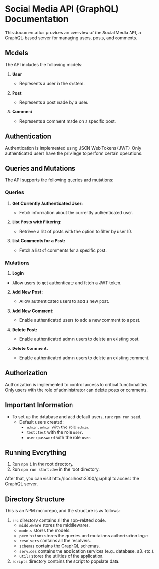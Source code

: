 # Social Media API (GraphQL) Documentation

This documentation provides an overview of the Social Media API, a GraphQL-based server for managing users, posts, and comments.

## Models

The API includes the following models:

1. **User**
   - Represents a user in the system.

2. **Post**
   - Represents a post made by a user.

3. **Comment**
   - Represents a comment made on a specific post.

## Authentication

Authentication is implemented using JSON Web Tokens (JWT). Only authenticated users have the privilege to perform certain operations.

## Queries and Mutations

The API supports the following queries and mutations:

### Queries

1. **Get Currently Authenticated User:**
   - Fetch information about the currently authenticated user.

2. **List Posts with Filtering:**
   - Retrieve a list of posts with the option to filter by user ID.

3. **List Comments for a Post:**
   - Fetch a list of comments for a specific post.

### Mutations

1. **Login**
  - Allow users to get authenticate and fetch a JWT token.

2. **Add New Post:**
   - Allow authenticated users to add a new post.

3. **Add New Comment:**
   - Enable authenticated users to add a new comment to a post.

4. **Delete Post:**
   - Enable authenticated admin users to delete an existing post.

5. **Delete Comment:**
   - Enable authenticated admin users to delete an existing comment.

## Authorization

Authorization is implemented to control access to critical functionalities. Only users with the role of administrator can delete posts or comments.

## Important Information

- To set up the database and add default users, run: `npm run seed`.
  - Default users created:
    - `admin:admin` with the role `admin`.
    - `test:test` with the role `user`.
    - `user:password` with the role `user`.
## Running Everything

1. Run `npm i` in the root directory.
2. Run `npm run start:dev` in the root directory.

After that, you can visit http://localhost:3000/graphql to access the GraphQL server.

## Directory Structure

This is an NPM monorepo, and the structure is as follows:

1. `src` directory contains all the app-related code.
   - `middleware` stores the middlewares.
   - `models` stores the models.
   - `permissions` stores the queries and mutations authorization logic.
   - `resolvers` contains all the resolvers.
   - `schemas` contains the GraphQL schemas.
   - `services` contains the application services (e.g., database, s3, etc.).
   - `utils` stores the utilities of the application.
2. `scripts` directory contains the script to populate data.
